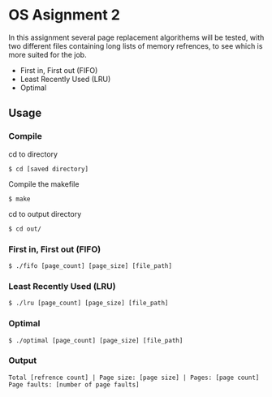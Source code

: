 # OS Asignment 2

In this assignment several page replacement algorithems will be tested, with two different files containing long lists of memory refrences, to see which is more suited for the job.

* First in, First out (FIFO)
* Least Recently Used (LRU)
* Optimal

## Usage

### Compile

cd to directory

    $ cd [saved directory]

Compile the makefile

    $ make

cd to output directory

    $ cd out/

### First in, First out (FIFO)

    $ ./fifo [page_count] [page_size] [file_path]

### Least Recently Used (LRU)

    $ ./lru [page_count] [page_size] [file_path]

### Optimal

    $ ./optimal [page_count] [page_size] [file_path]

### Output

    Total [refrence count] | Page size: [page size] | Pages: [page count]
    Page faults: [number of page faults]
